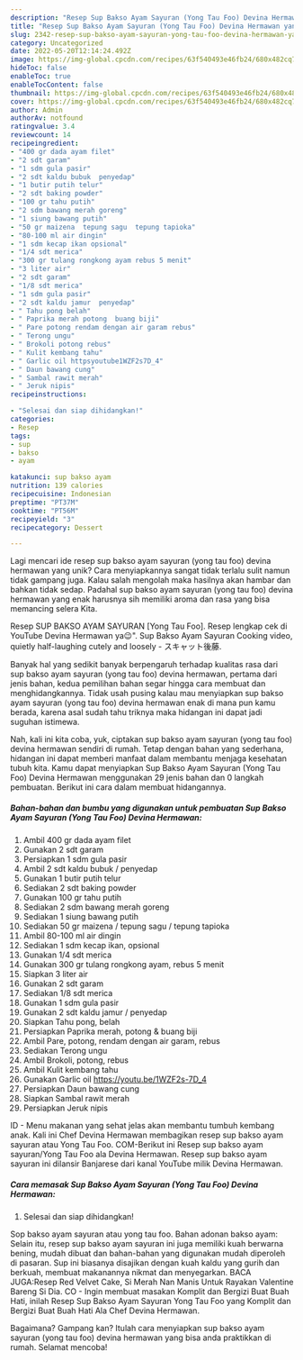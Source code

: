 ```yaml
---
description: "Resep Sup Bakso Ayam Sayuran (Yong Tau Foo) Devina Hermawan yang Enak"
title: "Resep Sup Bakso Ayam Sayuran (Yong Tau Foo) Devina Hermawan yang Enak"
slug: 2342-resep-sup-bakso-ayam-sayuran-yong-tau-foo-devina-hermawan-yang-enak
category: Uncategorized
date: 2022-05-20T12:14:24.492Z
image: https://img-global.cpcdn.com/recipes/63f540493e46fb24/680x482cq70/sup-bakso-ayam-sayuran-yong-tau-foo-devina-hermawan-foto-resep-utama.jpg
hideToc: false
enableToc: true
enableTocContent: false
thumbnail: https://img-global.cpcdn.com/recipes/63f540493e46fb24/680x482cq70/sup-bakso-ayam-sayuran-yong-tau-foo-devina-hermawan-foto-resep-utama.jpg
cover: https://img-global.cpcdn.com/recipes/63f540493e46fb24/680x482cq70/sup-bakso-ayam-sayuran-yong-tau-foo-devina-hermawan-foto-resep-utama.jpg
author: Admin
authorAv: notfound
ratingvalue: 3.4
reviewcount: 14
recipeingredient:
- "400 gr dada ayam filet"
- "2 sdt garam"
- "1 sdm gula pasir"
- "2 sdt kaldu bubuk  penyedap"
- "1 butir putih telur"
- "2 sdt baking powder"
- "100 gr tahu putih"
- "2 sdm bawang merah goreng"
- "1 siung bawang putih"
- "50 gr maizena  tepung sagu  tepung tapioka"
- "80-100 ml air dingin"
- "1 sdm kecap ikan opsional"
- "1/4 sdt merica"
- "300 gr tulang rongkong ayam rebus 5 menit"
- "3 liter air"
- "2 sdt garam"
- "1/8 sdt merica"
- "1 sdm gula pasir"
- "2 sdt kaldu jamur  penyedap"
- " Tahu pong belah"
- " Paprika merah potong  buang biji"
- " Pare potong rendam dengan air garam rebus"
- " Terong ungu"
- " Brokoli potong rebus"
- " Kulit kembang tahu"
- " Garlic oil httpsyoutube1WZF2s7D_4"
- " Daun bawang cung"
- " Sambal rawit merah"
- " Jeruk nipis"
recipeinstructions:

- "Selesai dan siap dihidangkan!"
categories:
- Resep
tags:
- sup
- bakso
- ayam

katakunci: sup bakso ayam 
nutrition: 139 calories
recipecuisine: Indonesian
preptime: "PT37M"
cooktime: "PT56M"
recipeyield: "3"
recipecategory: Dessert

---
```





Lagi mencari ide resep sup bakso ayam sayuran (yong tau foo) devina hermawan yang unik? Cara menyiapkannya sangat tidak terlalu sulit namun tidak gampang juga. Kalau salah mengolah maka hasilnya akan hambar dan bahkan tidak sedap. Padahal sup bakso ayam sayuran (yong tau foo) devina hermawan yang enak harusnya sih memiliki aroma dan rasa yang bisa memancing selera Kita.





Resep SUP BAKSO AYAM SAYURAN [Yong Tau Foo]. Resep lengkap cek di YouTube Devina Hermawan ya😉&#34;. Sup Bakso Ayam Sayuran Cooking video, quietly half-laughing cutely and loosely - スキャット後藤.

Banyak hal yang sedikit banyak berpengaruh terhadap kualitas rasa dari sup bakso ayam sayuran (yong tau foo) devina hermawan, pertama dari jenis bahan, kedua pemilihan bahan segar hingga cara membuat dan menghidangkannya. Tidak usah pusing kalau mau menyiapkan sup bakso ayam sayuran (yong tau foo) devina hermawan enak di mana pun kamu berada, karena asal sudah tahu triknya maka hidangan ini dapat jadi suguhan istimewa.






Nah, kali ini kita coba, yuk, ciptakan sup bakso ayam sayuran (yong tau foo) devina hermawan sendiri di rumah. Tetap dengan bahan yang sederhana, hidangan ini dapat memberi manfaat dalam membantu menjaga kesehatan tubuh kita. Kamu dapat menyiapkan Sup Bakso Ayam Sayuran (Yong Tau Foo) Devina Hermawan menggunakan 29 jenis bahan dan 0 langkah pembuatan. Berikut ini cara dalam membuat hidangannya.

<!--inarticleads1-->

##### Bahan-bahan dan bumbu yang digunakan untuk pembuatan Sup Bakso Ayam Sayuran (Yong Tau Foo) Devina Hermawan:

1. Ambil 400 gr dada ayam filet
1. Gunakan 2 sdt garam
1. Persiapkan 1 sdm gula pasir
1. Ambil 2 sdt kaldu bubuk / penyedap
1. Gunakan 1 butir putih telur
1. Sediakan 2 sdt baking powder
1. Gunakan 100 gr tahu putih
1. Sediakan 2 sdm bawang merah goreng
1. Sediakan 1 siung bawang putih
1. Sediakan 50 gr maizena / tepung sagu / tepung tapioka
1. Ambil 80-100 ml air dingin
1. Sediakan 1 sdm kecap ikan, opsional
1. Gunakan 1/4 sdt merica
1. Gunakan 300 gr tulang rongkong ayam, rebus 5 menit
1. Siapkan 3 liter air
1. Gunakan 2 sdt garam
1. Sediakan 1/8 sdt merica
1. Gunakan 1 sdm gula pasir
1. Gunakan 2 sdt kaldu jamur / penyedap
1. Siapkan  Tahu pong, belah
1. Persiapkan  Paprika merah, potong &amp; buang biji
1. Ambil  Pare, potong, rendam dengan air garam, rebus
1. Sediakan  Terong ungu
1. Ambil  Brokoli, potong, rebus
1. Ambil  Kulit kembang tahu
1. Gunakan  Garlic oil https://youtu.be/1WZF2s-7D_4
1. Persiapkan  Daun bawang cung
1. Siapkan  Sambal rawit merah
1. Persiapkan  Jeruk nipis


ID - Menu makanan yang sehat jelas akan membantu tumbuh kembang anak. Kali ini Chef Devina Hermawan membagikan resep sup bakso ayam sayuran atau Yong Tau Foo. COM-Berikut ini Resep sup bakso ayam sayuran/Yong Tau Foo ala Devina Hermawan. Resep sup bakso ayam sayuran ini dilansir Banjarese dari kanal YouTube milik Devina Hermawan. 

<!--inarticleads2-->

##### Cara memasak Sup Bakso Ayam Sayuran (Yong Tau Foo) Devina Hermawan:


1. Selesai dan siap dihidangkan!

Sop bakso ayam sayuran atau yong tau foo. Bahan adonan bakso ayam: Selain itu, resep sup bakso ayam sayuran ini juga memiliki kuah berwarna bening, mudah dibuat dan bahan-bahan yang digunakan mudah diperoleh di pasaran. Sup ini biasanya disajikan dengan kuah kaldu yang gurih dan berkuah, membuat makanannya nikmat dan menyegarkan. BACA JUGA:Resep Red Velvet Cake, Si Merah Nan Manis Untuk Rayakan Valentine Bareng Si Dia. CO - Ingin membuat masakan Komplit dan Bergizi Buat Buah Hati, inilah Resep Sup Bakso Ayam Sayuran Yong Tau Foo yang Komplit dan Bergizi Buat Buah Hati Ala Chef Devina Hermawan. 

Bagaimana? Gampang kan? Itulah cara menyiapkan sup bakso ayam sayuran (yong tau foo) devina hermawan yang bisa anda praktikkan di rumah. Selamat mencoba!
